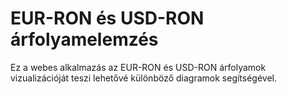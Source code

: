 # EUR-RON és USD-RON árfolyamelemzés

Ez a webes alkalmazás az EUR-RON és USD-RON árfolyamok vizualizációját teszi lehetővé különböző diagramok segítségével.
